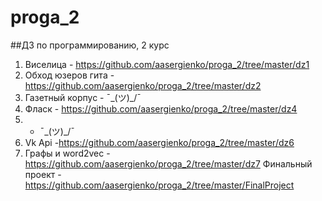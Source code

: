 # proga_2
##ДЗ по программированию, 2 курс
1. Виселица - <https://github.com/aasergienko/proga_2/tree/master/dz1>
2. Обход юзеров гита - <https://github.com/aasergienko/proga_2/tree/master/dz2>
3. Газетный корпус - ¯\_(ツ)_/¯
4. Фласк - https://github.com/aasergienko/proga_2/tree/master/dz4
5. - ¯\_(ツ)_/¯
6. Vk Api -https://github.com/aasergienko/proga_2/tree/master/dz6 
7. Графы и word2vec - https://github.com/aasergienko/proga_2/tree/master/dz7
Финальный проект - https://github.com/aasergienko/proga_2/tree/master/FinalProject

